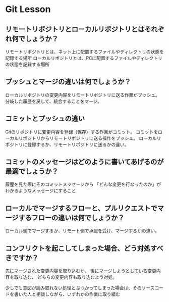# Git Lesson

## リモートリポジトリとローカルリポジトリとはそれぞれ何でしょうか？

リモートリポジトリとは、ネット上に配置するファイルやディレクトリの状態を記録する場所
ローカルリポジトリとは、PCに配置するファイルやディレクトリの状態を記録する場所

## プッシュとマージの違いは何でしょうか？

ローカルリポジトリの変更内容をリモートリポジトリに送る作業がプッシュ。
分岐した履歴を戻して、統合することをマージ。

## コミットとプッシュの違い

Gitのリポジトリに変更内容を登録（保存）する作業がコミット。
コミットをローカルリポジトリからリモートリポジトリに送る操作をプッシュ。
ローカルリポジトリに登録するか、リモートリポジトリに送るかの違い。

## コミットのメッセージはどのように書いてあげるのが最適でしょうか？

履歴を見た際にそのコミットメッセージから
「どんな変更を行なったのか」がわかるようなメッセージにすること

## ローカルでマージするフローと、プルリクエストでマージするフローの違いは何でしょうか？

ローカル側でマージするか、リモート側で承認を受け、マージするかの違い。

## コンフリクトを起こしてしまった場合、どう対処すべきですか？

先にマージされた変更内容を取り込むか、
後にマージしようとしている変更内容を取り込む、
どちらの変更内容も取り込むよう対処。

少しでも意図が読み取れない処理とぶつかってしまった場合は、そのソースコードを書いた人と相談しながら、いずれかの作業に取り組む
